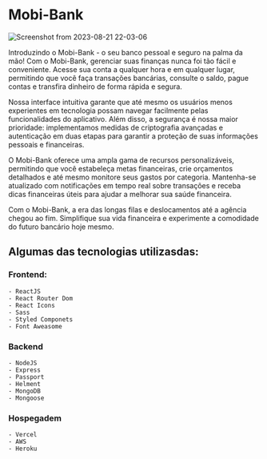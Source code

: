 # Mobi-Bank

![Screenshot from 2023-08-21 22-03-06](https://github.com/wal-wizard/Mobi-Bank/assets/82295321/59a111ea-7d89-4303-bb05-b4e5dc31ced5)


Introduzindo o Mobi-Bank - o seu banco pessoal e seguro na palma da mão! Com o Mobi-Bank, gerenciar suas finanças nunca foi tão fácil e conveniente. Acesse sua conta a qualquer hora e em qualquer lugar, permitindo que você faça transações bancárias, consulte o saldo, pague contas e transfira dinheiro de forma rápida e segura.

Nossa interface intuitiva garante que até mesmo os usuários menos experientes em tecnologia possam navegar facilmente pelas funcionalidades do aplicativo. Além disso, a segurança é nossa maior prioridade: implementamos medidas de criptografia avançadas e autenticação em duas etapas para garantir a proteção de suas informações pessoais e financeiras.

O Mobi-Bank oferece uma ampla gama de recursos personalizáveis, permitindo que você estabeleça metas financeiras, crie orçamentos detalhados e até mesmo monitore seus gastos por categoria. Mantenha-se atualizado com notificações em tempo real sobre transações e receba dicas financeiras úteis para ajudar a melhorar sua saúde financeira.

Com o Mobi-Bank, a era das longas filas e deslocamentos até a agência chegou ao fim. Simplifique sua vida financeira e experimente a comodidade do futuro bancário hoje mesmo.

## Algumas das tecnologias utilizasdas:

### Frontend:  
    - ReactJS
    - React Router Dom
    - React Icons 
    - Sass
    - Styled Componets
    - Font Aweasome
### Backend 
    - NodeJS
    - Express
    - Passport 
    - Helment 
    - MongoDB
    - Mongoose

### Hospegadem
    - Vercel
    - AWS
    - Heroku
